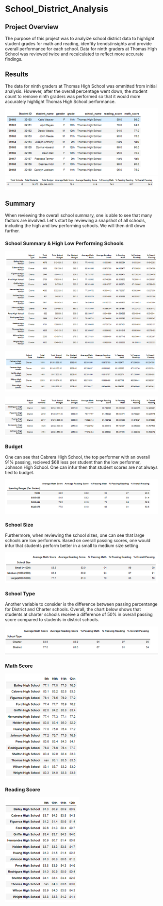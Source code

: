 # School_District_Analysis

## Project Overview
The purpose of this project was to analyize school district data to highlight student grades for math and reading, idenfity trends/insights and provide overall performance for each school. Data for ninth graders at Thomas High School was reviewed twice and recalculated to reflect more accurate findings.

## Results
The data for ninth graders at Thomas High School was ommitted from initial analysis. However, after the overall percentage went down, the student count to remove ninth graders was performed so that it would more accurately highlight Thomas High School performance. 

![name-of-you-image](https://github.com/molivajimenez22/School_District_Analysis/blob/main/replace_readingmath.png)
![name-of-you-image](https://github.com/molivajimenez22/School_District_Analysis/blob/main/Results_Thomas_High.png)

## Summary
When reviewing the overall school summary, one is able to see that many factors are involved. Let's start by reviewing a snapshot of all schools, including the high and low performing schools. We will then drill down further. 

### School Summary & High Low Performing Schools
![name-of-you-image](https://github.com/molivajimenez22/School_District_Analysis/blob/main/school_summary.png)

![name-of-you-image](https://github.com/molivajimenez22/School_District_Analysis/blob/main/High_low.png)

![name-of-you-image](https://github.com/molivajimenez22/School_District_Analysis/blob/main/high_low2.png)

### Budget
One can see that Cabrera High School, the top performer with an overall 91% passing, recieved $68 less per student than the low performer, Johnson High School. One can infur then that student scores are not always tied to budget. 

![name-of-you-image](https://github.com/molivajimenez22/School_District_Analysis/blob/main/school_spending.png)

### School Size
Furthermore, when reviewing the school sizes, one can see that large schools are low performers. Based on overall passing scores, one would infur that students perform better in a small to medium size setting.

![name-of-you-image](https://github.com/molivajimenez22/School_District_Analysis/blob/main/school_size.png)

### School Type
Another variable to consider is the difference between passing percentange for District and Charter schools. Overall, the chart below shows that students at charter schools receive a difference of 50% in overall passing score compared to students in district schools. 

![name-of-you-image](https://github.com/molivajimenez22/School_District_Analysis/blob/main/school_type.png)

### Math Score
![name-of-you-image](https://github.com/molivajimenez22/School_District_Analysis/blob/main/Math_score.png)

### Reading Score
![name-of-you-image](https://github.com/molivajimenez22/School_District_Analysis/blob/main/reading_score.png)
